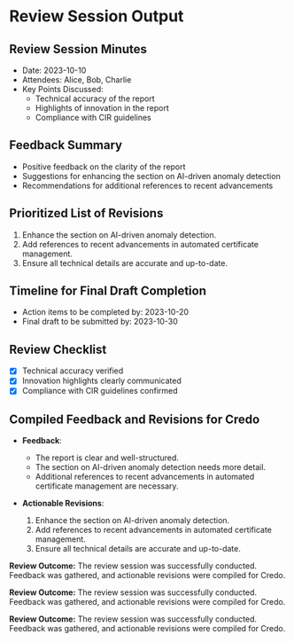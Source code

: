# Review Session Output

## Review Session Minutes
- Date: 2023-10-10
- Attendees: Alice, Bob, Charlie
- Key Points Discussed:
  - Technical accuracy of the report
  - Highlights of innovation in the report
  - Compliance with CIR guidelines

## Feedback Summary
- Positive feedback on the clarity of the report
- Suggestions for enhancing the section on AI-driven anomaly detection
- Recommendations for additional references to recent advancements

## Prioritized List of Revisions
1. Enhance the section on AI-driven anomaly detection.
2. Add references to recent advancements in automated certificate management.
3. Ensure all technical details are accurate and up-to-date.

## Timeline for Final Draft Completion
- Action items to be completed by: 2023-10-20
- Final draft to be submitted by: 2023-10-30

## Review Checklist
- [x] Technical accuracy verified
- [x] Innovation highlights clearly communicated
- [x] Compliance with CIR guidelines confirmed

## Compiled Feedback and Revisions for Credo
- **Feedback**:
  - The report is clear and well-structured.
  - The section on AI-driven anomaly detection needs more detail.
  - Additional references to recent advancements in automated certificate management are necessary.

- **Actionable Revisions**:
  1. Enhance the section on AI-driven anomaly detection.
  2. Add references to recent advancements in automated certificate management.
  3. Ensure all technical details are accurate and up-to-date.

**Review Outcome:**
The review session was successfully conducted. Feedback was gathered, and actionable revisions were compiled for Credo.

**Review Outcome:**
The review session was successfully conducted. Feedback was gathered, and actionable revisions were compiled for Credo.

**Review Outcome:**
The review session was successfully conducted. Feedback was gathered, and actionable revisions were compiled for Credo.
